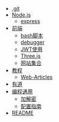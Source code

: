 <!-- docs/_sidebar.md created by koko-docsify_sidebarTool -->

- [.git](.git/README.md)
- [Node.js](Node.js/README.md)
  - [express](Node.js/express.md)
- [前端](前端/README.md)
  - [bash脚本](前端/bash脚本.md)
  - [debugger](前端/debugger.md)
  - [JWT使用](前端/JWT使用.md)
  - [Three.js](前端/Three.js.md)
  - [网站集合](前端/网站集合.md)
- [教程](教程/README.md)
  - [Web-Articles](教程/Web-Articles.md)
- [有道](有道/README.md)
- [编程通用](编程通用/README.md)
  - [加解密](编程通用/加解密.md)
  - [配置指南](编程通用/配置指南.md)
- [README](README.md)
 